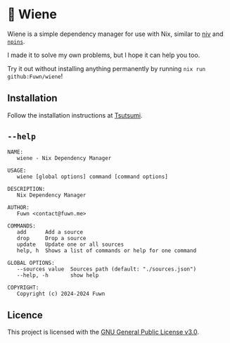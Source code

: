 # 🦖 Wiene

Wiene is a simple dependency manager for use with Nix, similar to [niv](https://github.com/nmattia/niv/)
and [`npins`](https://github.com/andir/npins/).

I made it to solve my own problems, but I hope it can help you too.

Try it out without installing anything permanently by running
`nix run github:Fuwn/wiene`!

## Installation

Follow the installation instructions at [Tsutsumi](https://github.com/Fuwn/tsutsumi).

## `--help`

```text
NAME:
   wiene - Nix Dependency Manager

USAGE:
   wiene [global options] command [command options]

DESCRIPTION:
   Nix Dependency Manager

AUTHOR:
   Fuwn <contact@fuwn.me>

COMMANDS:
   add      Add a source
   drop     Drop a source
   update   Update one or all sources
   help, h  Shows a list of commands or help for one command

GLOBAL OPTIONS:
   --sources value  Sources path (default: "./sources.json")
   --help, -h       show help

COPYRIGHT:
   Copyright (c) 2024-2024 Fuwn
```

## Licence

This project is licensed with the [GNU General Public License v3.0](./LICENSE.txt).
